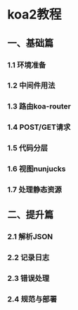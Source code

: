 # koa2教程
 ## 一、基础篇
 ### 1.1 环境准备
 ### 1.2 中间件用法
 ### 1.3 路由koa-router
 ### 1.4 POST/GET请求
 ### 1.5 代码分层
 ### 1.6 视图nunjucks
 ### 1.7 处理静态资源

 ## 二、提升篇
### 2.1 解析JSON
### 2.2 记录日志
### 2.3 错误处理
### 2.4 规范与部署
